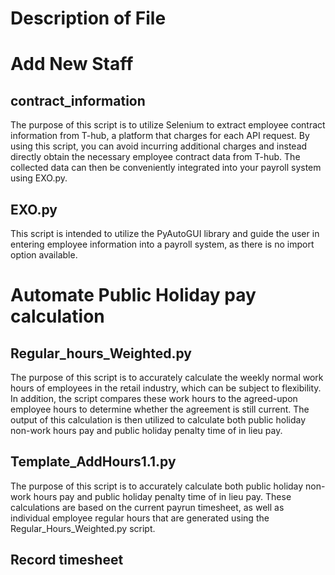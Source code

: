 # Description of File

# Add New Staff
## contract_information
The purpose of this script is to utilize Selenium to extract employee contract information from T-hub, a platform that charges for each API request. By using this script, you can avoid incurring additional charges and instead directly obtain the necessary employee contract data from T-hub. The collected data can then be conveniently integrated into your payroll system using EXO.py.

## EXO.py
This script is intended to utilize the PyAutoGUI library and guide the user in entering employee information into a payroll system, as there is no import option available.

# Automate Public Holiday pay calculation
## Regular_hours_Weighted.py
The purpose of this script is to accurately calculate the weekly normal work hours of employees in the retail industry, which can be subject to flexibility. 
In addition, the script compares these work hours to the agreed-upon employee hours to determine whether the agreement is still current. The output of this calculation is then utilized to calculate both public holiday non-work hours pay and public holiday penalty time of in lieu pay. 

## Template_AddHours1.1.py
The purpose of this script is to accurately calculate both public holiday non-work hours pay and public holiday penalty time of in lieu pay. These calculations are based on the current payrun timesheet, as well as individual employee regular hours that are generated using the Regular_Hours_Weighted.py script.

## Record timesheet

